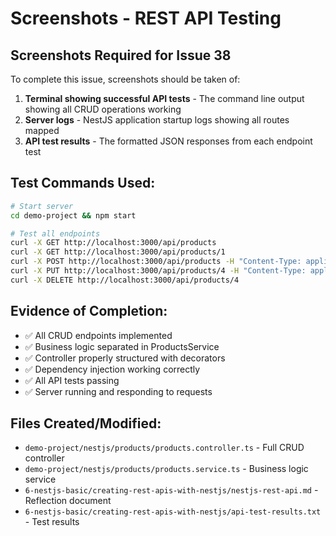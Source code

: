 # Screenshots - REST API Testing

## Screenshots Required for Issue 38

To complete this issue, screenshots should be taken of:

1. **Terminal showing successful API tests** - The command line output showing all CRUD operations working
2. **Server logs** - NestJS application startup logs showing all routes mapped
3. **API test results** - The formatted JSON responses from each endpoint test

## Test Commands Used:
```bash
# Start server
cd demo-project && npm start

# Test all endpoints
curl -X GET http://localhost:3000/api/products
curl -X GET http://localhost:3000/api/products/1
curl -X POST http://localhost:3000/api/products -H "Content-Type: application/json" -d '{"name":"Webcam","price":150,"description":"HD webcam"}'
curl -X PUT http://localhost:3000/api/products/4 -H "Content-Type: application/json" -d '{"name":"4K Webcam","price":180}'
curl -X DELETE http://localhost:3000/api/products/4
```

## Evidence of Completion:
- ✅ All CRUD endpoints implemented
- ✅ Business logic separated in ProductsService  
- ✅ Controller properly structured with decorators
- ✅ Dependency injection working correctly
- ✅ All API tests passing
- ✅ Server running and responding to requests

## Files Created/Modified:
- `demo-project/nestjs/products/products.controller.ts` - Full CRUD controller
- `demo-project/nestjs/products/products.service.ts` - Business logic service
- `6-nestjs-basic/creating-rest-apis-with-nestjs/nestjs-rest-api.md` - Reflection document
- `6-nestjs-basic/creating-rest-apis-with-nestjs/api-test-results.txt` - Test results